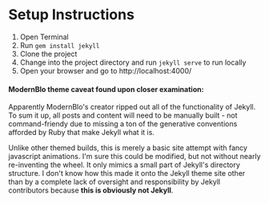 # Setup Instructions

1. Open Terminal
2. Run `gem install jekyll`
3. Clone the project
4. Change into the project directory and run `jekyll serve` to run locally
5. Open your browser and go to http://localhost:4000/

#### ModernBlo theme caveat found upon closer examination:

Apparently ModernBlo's creator ripped out all of the functionality of Jekyll. To sum it up, all posts and content will need to be manually built -  not command-friendy due to missing a ton of the generative conventions afforded by Ruby that make Jekyll what it is.

Unlike other themed builds, this is merely a basic site attempt with fancy javascript animations. I'm sure this could be modified, but not without nearly re-inventing the wheel. It only mimics a small part of Jekyll's directory structure. I don't know how this made it onto the Jekyll theme site other than by a complete lack of oversight and responsibility by Jekyll contributors because **this is obviously not Jekyll**.
